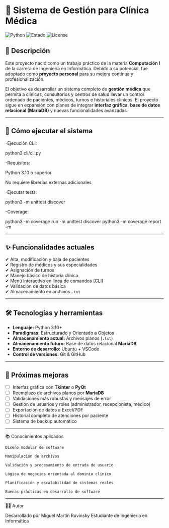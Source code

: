 # 🏥 Sistema de Gestión para Clínica Médica

![Python](https://img.shields.io/badge/Python-3.10+-blue?style=flat&logo=python)
![Estado](https://img.shields.io/badge/Estado-En%20desarrollo-yellow)
![License](https://img.shields.io/badge/Licencia-MIT-green)

## 📌 Descripción

Este proyecto nació como un trabajo práctico de la materia **Computación I** de la carrera de Ingeniería en Informática. Debido a su potencial, fue adoptado como **proyecto personal** para su mejora continua y profesionalización.

El objetivo es desarrollar un sistema completo de **gestión médica** que permita a clínicas, consultorios y centros de salud llevar un control ordenado de pacientes, médicos, turnos e historiales clínicos. El proyecto sigue en expansión con planes de integrar **interfaz gráfica**, **base de datos relacional (MariaDB)** y nuevas funcionalidades avanzadas.

---

## 🚀 Cómo ejecutar el sistema

-Ejecuciòn CLI:

python3 cli/cli.py

-Requisitos:

Python 3.10 o superior

No requiere librerías externas adicionales

-Ejecutar tests:

python3 -m unittest discover

-Coverage:

python3 -m coverage run -m unittest discover python3 -m coverage report -m

---

## ✨ Funcionalidades actuales

✔ Alta, modificación y baja de pacientes  
✔ Registro de médicos y sus especialidades  
✔ Asignación de turnos  
✔ Manejo básico de historia clínica  
✔ Menú interactivo en línea de comandos (CLI)  
✔ Validación de datos básica  
✔ Almacenamiento en archivos `.txt`

---

## 🛠️ Tecnologías y herramientas

- **Lenguaje:** Python 3.10+
- **Paradigmas:** Estructurado y Orientado a Objetos
- **Almacenamiento actual:** Archivos planos (`.txt`)
- **Almacenamiento futuro:** Base de datos relacional **MariaDB**
- **Entorno de desarrollo:** Ubuntu + VSCode
- **Control de versiones:** Git & GitHub

---

## 🚧 Próximas mejoras

- [ ] Interfaz gráfica con **Tkinter** o **PyQt**
- [ ] Reemplazo de archivos planos por **MariaDB**
- [ ] Validaciones más robustas y mensajes de error
- [ ] Gestión de usuarios y roles (administrador, recepcionista, médico)
- [ ] Exportación de datos a Excel/PDF
- [ ] Historial completo de atenciones por paciente
- [ ] Sistema de backup automático

---

📚 Conocimientos aplicados

    Diseño modular de software

    Manipulación de archivos

    Validación y procesamiento de entrada de usuario

    Lógica de negocios orientada al dominio clínico

    Planificación y escalabilidad de sistemas reales

    Buenas prácticas en desarrollo de software

---

👨‍💻 Autor

Desarrollado por Miguel Martín Ruvinsky
Estudiante de Ingeniería en Informática



